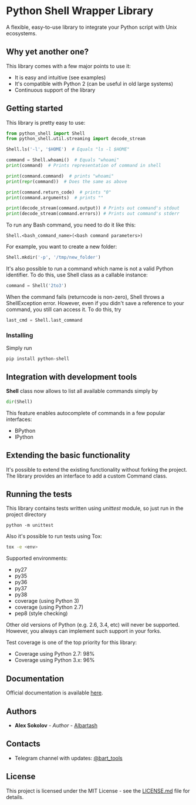 # Python Shell Wrapper Library

A flexible, easy-to-use library to integrate your Python script with Unix ecosystems.

## Why yet another one?

This library comes with a few major points to use it:

* It is easy and intuitive (see examples)
* It's compatible with Python 2 (can be useful in old large systems)
* Continuous support of the library

## Getting started

This library is pretty easy to use:

```python
from python_shell import Shell
from python_shell.util.streaming import decode_stream

Shell.ls('-l', '$HOME')  # Equals "ls -l $HOME"

command = Shell.whoami()  # Equals "whoami"
print(command)  # Prints representation of command in shell

print(command.command)  # prints "whoami"
print(repr(command))  # Does the same as above

print(command.return_code)  # prints "0"
print(command.arguments)  # prints ""

print(decode_stream(command.output)) # Prints out command's stdout
print(decode_stream(command.errors)) # Prints out command's stderr
```

To run any Bash command, you need to do it like this:
```
Shell.<bash_command_name>(<bash command parameters>)
```

For example, you want to create a new folder:
```python
Shell.mkdir('-p', '/tmp/new_folder')
```

It's also possible to run a command which name is not a valid Python identifier.
To do this, use Shell class as a callable instance:
```python
command = Shell('2to3')
```

When the command fails (returncode is non-zero), Shell throws a ShellException error.
However, even if you didn't save a reference to your command, you still can access it.
To do this, try
```python
last_cmd = Shell.last_command
```
### Installing

Simply run

```
pip install python-shell
```

## Integration with development tools

**Shell** class now allows to list all available commands simply by
```python
dir(Shell)
```

This feature enables autocomplete of commands in a few popular interfaces:
- BPython
- IPython
 
## Extending the basic functionality

It's possible to extend the existing functionality without forking the project.
The library provides an interface to add a custom Command class.

## Running the tests

This library contains tests written using *unittest* module, so just run in the project directory

```
python -m unittest
```

Also it's possible to run tests using Tox:

```bash
tox -e <env>
```

Supported environments:

- py27
- py35
- py36
- py37
- py38
- coverage (using Python 3)
- coverage (using Python 2.7)
- pep8 (style checking)

Other old versions of Python (e.g. 2.6, 3.4, etc) will never be supported. However, you always can implement such support in your forks.

Test coverage is one of the top priority for this library:
- Coverage using Python 2.7: 98%
- Coverage using Python 3.x: 96%

## Documentation

Official documentation is available [here](https://python-shell.readthedocs.io/).

## Authors

* **Alex Sokolov** - *Author* - [Albartash](https://github.com/AlBartash)

## Contacts

* Telegram channel with updates: [@bart_tools](http://t.me/bart_tools)

## License

This project is licensed under the MIT License - see the [LICENSE.md](LICENSE.md) file for details.
